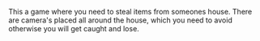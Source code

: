 This a game where you need to steal items from someones house. There are camera's placed all around the house, which you need to avoid otherwise you will get caught and lose. 
